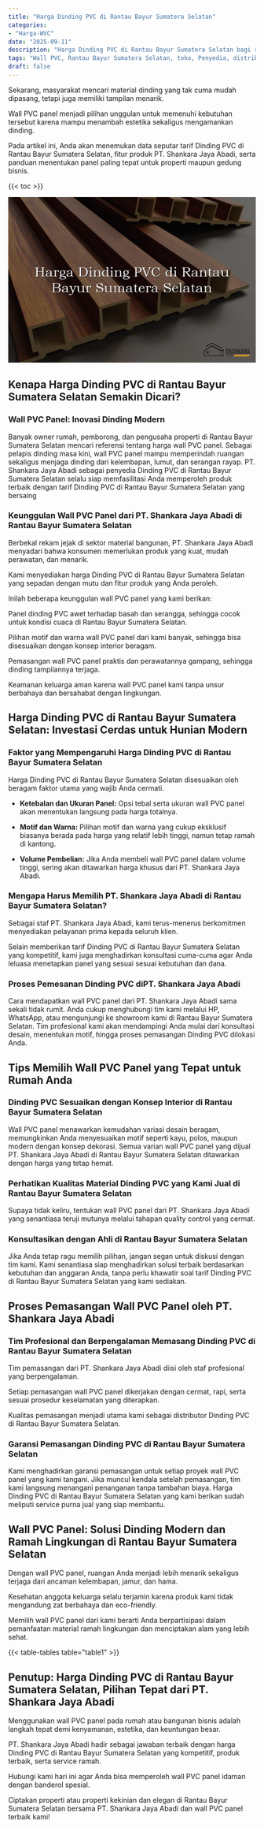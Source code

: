 ```yaml
---
title: "Harga Dinding PVC di Rantau Bayur Sumatera Selatan"
categories: 
- "Harga-WVC"
date: "2025-09-11"
description: "Harga Dinding PVC di Rantau Bayur Sumatera Selatan bagi rumah, office, dan gerai. Produk terbaik, variasi motif, pilihan warna elegan, dengan jasa pemasangan ditangani oleh teknisi ahli serta garansi resmi!|Layanan penyediaan Dinding PVC di Rantau Bayur Sumatera Selatan untuk kebutuhan tempat tinggal, kantor, atau gerai, beserta material unggulan dan pemasangan oleh tenaga ahli berpengalaman serta jaminan resmi.|Alternatif Dinding PVC di Rantau Bayur Sumatera Selatan yang andal untuk tempat tinggal, office, serta gerai, dengan material terbaik dan penempatan dikerjakan oleh teknisi ahli dan jaminan resmi.|Distribusi Dinding PVC di Rantau Bayur Sumatera Selatan bagi tempat tinggal, perkantoran, serta toko, dengan material unggulan dan instalasi oleh teknisi profesional, disertai dengan jaminan resmi.}"
tags: "Wall PVC, Rantau Bayur Sumatera Selatan, toko, Penyedia, distributor"
draft: false
---
```


Sekarang, masyarakat mencari material dinding yang tak cuma mudah dipasang, tetapi juga memiliki tampilan menarik.

Wall PVC panel menjadi pilihan unggulan untuk memenuhi kebutuhan tersebut karena mampu menambah estetika sekaligus mengamankan dinding.

Pada artikel ini, Anda akan menemukan data seputar tarif Dinding PVC di Rantau Bayur Sumatera Selatan, fitur produk PT. Shankara Jaya Abadi, serta panduan menentukan panel paling tepat untuk properti maupun gedung bisnis.

{{< toc >}}

![Harga Dinding PVC di Rantau Bayur Sumatera Selatan](/images/Harga-WVC/Harga-Dinding-PVC-di-Rantau-Bayur-Sumatera-Selatan.png)


## Kenapa Harga Dinding PVC di Rantau Bayur Sumatera Selatan Semakin Dicari?

### Wall PVC Panel: Inovasi Dinding Modern

Banyak owner rumah, pemborong, dan pengusaha properti di Rantau Bayur Sumatera Selatan mencari referensi tentang harga wall PVC panel. Sebagai pelapis dinding masa kini, wall PVC panel mampu memperindah ruangan sekaligus menjaga dinding dari kelembapan, lumut, dan serangan rayap. PT. Shankara Jaya Abadi sebagai penyedia Dinding PVC di Rantau Bayur Sumatera Selatan selalu siap memfasilitasi Anda memperoleh produk terbaik dengan tarif Dinding PVC di Rantau Bayur Sumatera Selatan yang bersaing

### Keunggulan Wall PVC Panel dari PT. Shankara Jaya Abadi di Rantau Bayur Sumatera Selatan

Berbekal rekam jejak di sektor material bangunan, PT. Shankara Jaya Abadi menyadari bahwa konsumen memerlukan produk yang kuat, mudah perawatan, dan menarik.

Kami menyediakan harga Dinding PVC di Rantau Bayur Sumatera Selatan yang sepadan dengan mutu dan fitur produk yang Anda peroleh.

Inilah beberapa keunggulan wall PVC panel yang kami berikan:

Panel dinding PVC awet terhadap basah dan serangga, sehingga cocok untuk kondisi cuaca di Rantau Bayur Sumatera Selatan.

Pilihan motif dan warna wall PVC panel dari kami banyak, sehingga bisa disesuaikan dengan konsep interior beragam.

Pemasangan wall PVC panel praktis dan perawatannya gampang, sehingga dinding tampilannya terjaga.

Keamanan keluarga aman karena wall PVC panel kami tanpa unsur berbahaya dan bersahabat dengan lingkungan.

## Harga Dinding PVC di Rantau Bayur Sumatera Selatan: Investasi Cerdas untuk Hunian Modern

### Faktor yang Mempengaruhi Harga Dinding PVC di Rantau Bayur Sumatera Selatan

Harga Dinding PVC di Rantau Bayur Sumatera Selatan disesuaikan oleh beragam faktor utama yang wajib Anda cermati.

- **Ketebalan dan Ukuran Panel:** Opsi tebal serta ukuran wall PVC panel akan menentukan langsung pada harga totalnya.

- **Motif dan Warna:** Pilihan motif dan warna yang cukup eksklusif biasanya berada pada harga yang relatif lebih tinggi, namun tetap ramah di kantong.

- **Volume Pembelian:** Jika Anda membeli wall PVC panel dalam volume tinggi, sering akan ditawarkan harga khusus dari PT. Shankara Jaya Abadi.

### Mengapa Harus Memilih PT. Shankara Jaya Abadi di Rantau Bayur Sumatera Selatan?

Sebagai staf PT. Shankara Jaya Abadi, kami terus-menerus berkomitmen menyediakan pelayanan prima kepada seluruh klien.

Selain memberikan tarif Dinding PVC di Rantau Bayur Sumatera Selatan yang kompetitif, kami juga menghadirkan konsultasi cuma-cuma agar Anda leluasa menetapkan panel yang sesuai sesuai kebutuhan dan dana.

### Proses Pemesanan Dinding PVC diPT. Shankara Jaya Abadi

Cara mendapatkan wall PVC panel dari PT. Shankara Jaya Abadi sama sekali tidak rumit. Anda cukup menghubungi tim kami melalui HP, WhatsApp, atau mengunjungi ke showroom kami di Rantau Bayur Sumatera Selatan. Tim profesional kami akan mendampingi Anda mulai dari konsultasi desain, menentukan motif, hingga proses pemasangan Dinding PVC dilokasi Anda.

## Tips Memilih Wall PVC Panel yang Tepat untuk Rumah Anda

### Dinding PVC Sesuaikan dengan Konsep Interior di Rantau Bayur Sumatera Selatan

Wall PVC panel menawarkan kemudahan variasi desain beragam, memungkinkan Anda menyesuaikan motif seperti kayu, polos, maupun modern dengan konsep dekorasi. Semua varian wall PVC panel yang dijual PT. Shankara Jaya Abadi di Rantau Bayur Sumatera Selatan ditawarkan dengan harga yang tetap hemat.

### Perhatikan Kualitas Material Dinding PVC yang Kami Jual di Rantau Bayur Sumatera Selatan

Supaya tidak keliru, tentukan wall PVC panel dari PT. Shankara Jaya Abadi yang senantiasa teruji mutunya melalui tahapan quality control yang cermat.

### Konsultasikan dengan Ahli di Rantau Bayur Sumatera Selatan

Jika Anda tetap ragu memilih pilihan, jangan segan untuk diskusi dengan tim kami. Kami senantiasa siap menghadirkan solusi terbaik berdasarkan kebutuhan dan anggaran Anda, tanpa perlu khawatir soal tarif Dinding PVC di Rantau Bayur Sumatera Selatan yang kami sediakan.

## Proses Pemasangan Wall PVC Panel oleh PT. Shankara Jaya Abadi

### Tim Profesional dan Berpengalaman Memasang Dinding PVC di Rantau Bayur Sumatera Selatan

Tim pemasangan dari PT. Shankara Jaya Abadi diisi oleh staf profesional yang berpengalaman.

Setiap pemasangan wall PVC panel dikerjakan dengan cermat, rapi, serta sesuai prosedur keselamatan yang diterapkan.

Kualitas pemasangan menjadi utama kami sebagai distributor Dinding PVC di Rantau Bayur Sumatera Selatan.

### Garansi Pemasangan Dinding PVC di Rantau Bayur Sumatera Selatan

Kami menghadirkan garansi pemasangan untuk setiap proyek wall PVC panel yang kami tangani. Jika muncul kendala setelah pemasangan, tim kami langsung menangani penanganan tanpa tambahan biaya. Harga Dinding PVC di Rantau Bayur Sumatera Selatan yang kami berikan sudah meliputi service purna jual yang siap membantu.

## Wall PVC Panel: Solusi Dinding Modern dan Ramah Lingkungan di Rantau Bayur Sumatera Selatan

Dengan wall PVC panel, ruangan Anda menjadi lebih menarik sekaligus terjaga dari ancaman kelembapan, jamur, dan hama.

Kesehatan anggota keluarga selalu terjamin karena produk kami tidak mengandung zat berbahaya dan eco-friendly.

Memilih wall PVC panel dari kami berarti Anda berpartisipasi dalam pemanfaatan material ramah lingkungan dan menciptakan alam yang lebih sehat.

{{< table-tables table="table1" >}}

## Penutup: Harga Dinding PVC di Rantau Bayur Sumatera Selatan, Pilihan Tepat dari PT. Shankara Jaya Abadi

Menggunakan wall PVC panel pada rumah atau bangunan bisnis adalah langkah tepat demi kenyamanan, estetika, dan keuntungan besar.

PT. Shankara Jaya Abadi hadir sebagai jawaban terbaik dengan harga Dinding PVC di Rantau Bayur Sumatera Selatan yang kompetitif, produk terbaik, serta service ramah.

Hubungi kami hari ini agar Anda bisa memperoleh wall PVC panel idaman dengan banderol spesial.

Ciptakan properti atau properti kekinian dan elegan di Rantau Bayur Sumatera Selatan bersama PT. Shankara Jaya Abadi dan wall PVC panel terbaik kami!